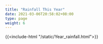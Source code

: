 ```yaml
---
title: "Rainfall This Year"
date: 2021-03-06T20:58:02+08:00
type: page
weight: 6
---
```

{{<include-html "/static/Year_rainfall.html">}}
